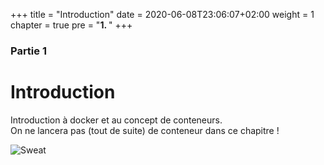 +++
title = "Introduction"
date = 2020-06-08T23:06:07+02:00
weight = 1
chapter = true
pre = "<b>1. </b>"
+++

### Partie 1

# Introduction

Introduction à docker et au concept de conteneurs.  
On ne lancera pas (tout de suite) de conteneur dans ce chapitre !

![Sweat](/images/sweat_meme.jpg?featherlight=false&width=40pc)